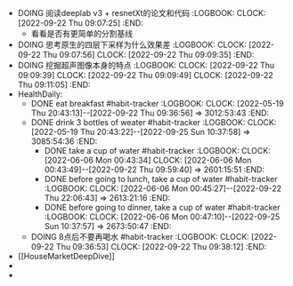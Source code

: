 - DOING 阅读deeplab v3 + resnetXt的论文和代码
  :LOGBOOK:
  CLOCK: [2022-09-22 Thu 09:07:25]
  :END:
	- 看看是否有更简单的分割基线
- DOING 思考原生的四层下采样为什么效果差
  :LOGBOOK:
  CLOCK: [2022-09-22 Thu 09:07:56]
  CLOCK: [2022-09-22 Thu 09:09:35]
  :END:
- DOING 挖掘超声图像本身的特点
  :LOGBOOK:
  CLOCK: [2022-09-22 Thu 09:09:39]
  CLOCK: [2022-09-22 Thu 09:09:49]
  CLOCK: [2022-09-22 Thu 09:11:05]
  :END:
- HealthDaily:
	- DONE eat breakfast #habit-tracker
	  :LOGBOOK:
	  CLOCK: [2022-05-19 Thu 20:43:13]--[2022-09-22 Thu 09:36:56] =>  3012:53:43
	  :END:
	- DONE drink 3 bottles of weater #habit-tracker
	  :LOGBOOK:
	  CLOCK: [2022-05-19 Thu 20:43:22]--[2022-09-25 Sun 10:37:58] =>  3085:54:36
	  :END:
		- DONE take a cup of water #habit-tracker
		  :LOGBOOK:
		  CLOCK: [2022-06-06 Mon 00:43:34]
		  CLOCK: [2022-06-06 Mon 00:43:49]--[2022-09-22 Thu 09:59:40] =>  2601:15:51
		  :END:
		- DONE before going to lunch, take a cup of water  #habit-tracker
		  :LOGBOOK:
		  CLOCK: [2022-06-06 Mon 00:45:27]--[2022-09-22 Thu 22:06:43] =>  2613:21:16
		  :END:
		- DONE before going to dinner, take a cup of water #habit-tracker
		  :LOGBOOK:
		  CLOCK: [2022-06-06 Mon 00:47:10]--[2022-09-25 Sun 10:37:57] =>  2673:50:47
		  :END:
	- DOING 8点后不要再喝水 #habit-tracker
	  :LOGBOOK:
	  CLOCK: [2022-09-22 Thu 09:36:53]
	  CLOCK: [2022-09-22 Thu 09:38:12]
	  :END:
- [[HouseMarketDeepDive]]
-
-